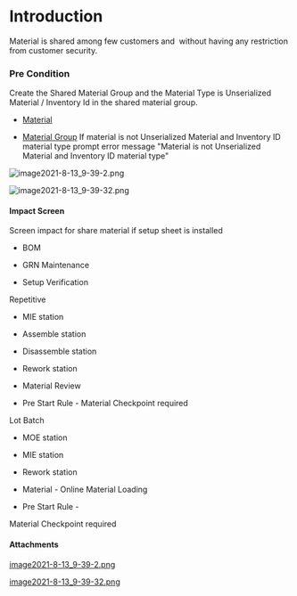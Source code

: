 # Introduction

Material 
is shared among few customers and 
without having any restriction from customer security.


### Pre Condition


Create the Shared Material Group and the Material Type is Unserialized Material / Inventory Id in the shared material group. 

- [Material](/iFactory-JGP-MES/iFactory-JGP-MES-Home/iFactory-JGP-MS/CONTENT/Product/Material.md)

- [Material Group](/iFactory-JGP-MES/iFactory-JGP-MES-Home/iFactory-JGP-MS/CONTENT/Product/Material/Material-Group.md)
If material is not Unserialized Material and Inventory ID material type prompt error message "Material is not Unserialized Material and Inventory ID material type"

![image2021-8-13_9-39-2.png](/.attachments/97354163.png)


![image2021-8-13_9-39-32.png](/.attachments/97354164.png)




#### Impact Screen


Screen impact for share material if setup sheet is installed

- BOM


- GRN Maintenance


- Setup Verification

Repetitive

- MIE station


- Assemble station


- Disassemble station


- Rework station


- Material Review


- Pre Start Rule - Material Checkpoint required

Lot Batch

- MOE station


- MIE station


- Rework station


- Material - Online Material Loading


- Pre Start Rule -

Material Checkpoint required


#### Attachments

[image2021-8-13_9-39-2.png](/.attachments/97354163.png)
[image2021-8-13_9-39-32.png](/.attachments/97354164.png)
